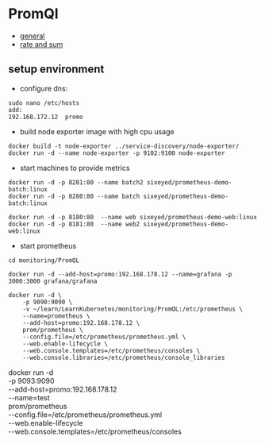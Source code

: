 # PromQl
- [general](general.md)
- [rate and sum](rate-sum.md)

## setup environment
- configure dns: 
```
sudo nano /etc/hosts
add:
192.168.172.12  promo
```

- build node exporter image with high cpu usage
```
docker build -t node-exporter ../service-discovery/node-exporter/
docker run -d --name node-exporter -p 9102:9100 node-exporter
```
  
- start machines to provide metrics
```
docker run -d -p 8281:80 --name batch2 sixeyed/prometheus-demo-batch:linux
docker run -d -p 8280:80 --name batch sixeyed/prometheus-demo-batch:linux

docker run -d -p 8180:80  --name web sixeyed/prometheus-demo-web:linux
docker run -d -p 8181:80  --name web2 sixeyed/prometheus-demo-web:linux
```

- start prometheus
```
cd monitoring/PromQL

docker run -d --add-host=promo:192.168.178.12 --name=grafana -p 3000:3000 grafana/grafana

docker run -d \
    -p 9090:9090 \
    -v ~/learn/LearnKubernetes/monitoring/PromQL:/etc/prometheus \
    --name=prometheus \
    --add-host=promo:192.168.178.12 \
    prom/prometheus \
    --config.file=/etc/prometheus/prometheus.yml \
    --web.enable-lifecycle \
    --web.console.templates=/etc/prometheus/consoles \
    --web.console.libraries=/etc/prometheus/console_libraries
```

docker run -d \
-p 9093:9090 \
--add-host=promo:192.168.178.12 \
--name=test \
prom/prometheus \
--config.file=/etc/prometheus/prometheus.yml \
--web.enable-lifecycle \
--web.console.templates=/etc/prometheus/consoles